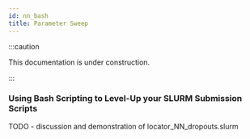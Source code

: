 ```yaml
---
id: nn_bash
title: Parameter Sweep
---
```


:::caution

This documentation is under construction.

:::

### Using Bash Scripting to Level-Up your SLURM Submission Scripts

TODO - discussion and demonstration of locator_NN_dropouts.slurm
